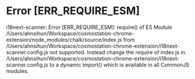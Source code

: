 # Error [ERR_REQUIRE_ESM]

i18next-scanner: Error [ERR_REQUIRE_ESM]: require() of ES Module /Users/ahnsihun/Workspace/cosmostation-chrome-extension/node_modules/chalk/source/index.js from /Users/ahnsihun/Workspace/cosmostation-chrome-extension/i18next-scanner.config.js not supported.
Instead change the require of index.js in /Users/ahnsihun/Workspace/cosmostation-chrome-extension/i18next-scanner.config.js to a dynamic import() which is available in all CommonJS modules.